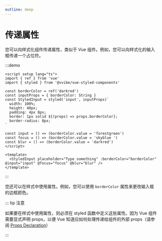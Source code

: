 ```yaml
---
outline: deep
---
```


# 传递属性

您可以向样式化组件传递属性，类似于 Vue 组件。例如，您可以向样式化的输入框传递一个占位符。

:::demo

```vue
<script setup lang="ts">
import { ref } from 'vue'
import { styled } from '@vvibe/vue-styled-components'

const borderColor = ref('darkred')
const inputProps = { borderColor: String }
const StyledInput = styled('input', inputProps)`
  width: 100%;
  height: 40px;
  padding: 4px 8px;
  border: 1px solid ${(props) => props.borderColor};
  border-radius: 8px;
`

const input = () => (borderColor.value = 'forestgreen')
const focus = () => (borderColor.value = 'skyblue ')
const blur = () => (borderColor.value = 'darkred')
</script>

<template>
  <StyledInput placeholder="Type something" :borderColor="borderColor" @input="input" @focus="focus" @blur="blur" />
</template>
```

:::

您还可以在样式中使用属性。例如，您可以使用 `borderColor` 属性来更改输入框的边框颜色。

::: tip 注意

如果要在样式中使用属性，则必须在 styled 函数中定义这些属性。因为 Vue 组件需要显式声明 props，以便 Vue 知道应如何处理传递给组件的外部 props（请参阅 [Props Declaration](https://vuejs.org/guide/components/props.html#props-declaration)）

:::
